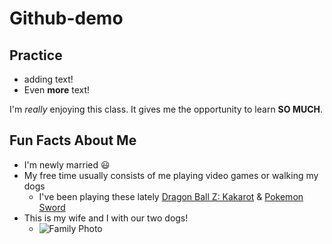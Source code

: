 # Github-demo

## Practice

- adding text!
- Even **more** text!

I'm *really* enjoying this class. It gives me the opportunity to learn **SO MUCH**.     

## Fun Facts About Me

- I'm newly married :smiley: 
- My free time usually consists of me playing video games or walking my dogs
    - I've been playing these lately [Dragon Ball Z: Kakarot](https://youtu.be/Bf85wwJuFBE) & [Pokemon Sword](https://youtu.be/rWwEeHB8K2Q)
- This is my wife and I with our two dogs!
    - ![Family Photo](C:\Users\theClubhou.se\Desktop\cbc8\Tyler\TylerFam.jpg)